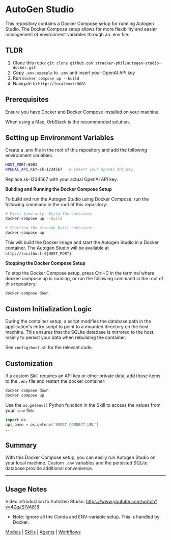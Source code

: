 # AutoGen Studio

This repository contains a Docker Compose setup for running Autogen Studio. The Docker Compose setup allows for more flexibility and easier management of environment variables through an .env file.

## TLDR

1. Clone this repo: `git clone github.com:stracker-phil/autogen-studio-docker.git`
2. Copy `.env.example` to `.env` and insert your OpenAI API key
3. Run `docker compose up --build`
4. Navigate to `http://localhost:8081`

## Prerequisites

Ensure you have Docker and Docker Compose installed on your machine.

When using a Mac, OrbStack is the recommended solution.

## Setting up Environment Variables

Create a .env file in the root of this repository and add the following environment variables:

```sh
HOST_PORT=8081
OPENAI_API_KEY=sk-1234567   # Insert your OpenAI API key
```

Replace sk-1234567 with your actual OpenAI API key.

**Building and Running the Docker Compose Setup**

To build and run the Autogen Studio using Docker Compose, run the following command in the root of this repository:

```sh
# First time only: Build the container:
docker-compose up --build

# Starting the already built container:
docker-compose up
```

This will build the Docker image and start the Autogen Studio in a Docker container. The Autogen Studio will be available at `http://localhost:${HOST_PORT}`.

**Stopping the Docker Compose Setup**

To stop the Docker Compose setup, press Ctrl+C in the terminal where docker-compose up is running, or run the following command in the root of this repository:

```sh
docker-compose down
```

## Custom Initialization Logic

During the container setup, a script modifies the database path in the application's entry script to point to a mounted directory on the host machine. This ensures that the SQLite database is mirrored to the host, mainly to persist your data when rebuilding the container.

See `config/boot.sh` for the relevant code.

## Customization

If a custom [Skill](docs/skills.md) requires an API key or other private data, add those items to the `.env` file and restart the docker container:

```sh
docker compose down
docker compose up
```

Use the `os.getenv()` Python function in the Skill to access the values from your `.env` file: 
```py
import os
api_base = os.getenv('SMART_CONNECT_URL')
...
```

## Summary

With this Docker Compose setup, you can easily run Autogen Studio on your local machine.
Custom `.env` variables and the persisted SQLite database provide additional convenience.

---

## Usage Notes

Video introduction to AutoGen Studio: https://www.youtube.com/watch?v=4ZqJSfV4818
- Note: Ignore all the Conda and ENV-variable setup. This is handled by Docker.

[Models](docs/models.md) | [Skills](docs/skills.md) | [Agents](docs/agents.md) | [Workflows](docs/workflows.md)

